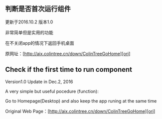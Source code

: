 ## 判断是否首次运行组件

更新于2016.10.2 版本1.0

非常简单但是实用的功能

在不关闭app的情况下返回手机桌面

原网址：[http://aix.colintree.cn/down/ColinTreeGoHome][ori]



## Check if the first time to run component
 
Version1.0 Update in Dec.2, 2016

A very simple but useful pocedure (function): 

Go to Homepage(Desktop) and also keep the app runing at the same time

Original Web Page：[http://aix.colintree.cn/down/ColinTreeGoHome][ori]
  
  
  [ori]: http://aix.colintree.cn/down/ColinTreeGoHome

